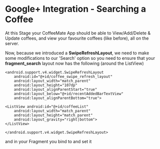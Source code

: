 # Google+ Integration - Searching a Coffee

At this Stage your CoffeeMate App should be able to View/Add/Delete & Update coffees, and view your favourite coffees (like before), all on the server.

Now, because we introduced a **SwipeRefreshLayout**, we need to make some modifications to our 'Search' option so you need to ensure that your **fragment_search** layout now has the following (around the ListView)

```
<android.support.v4.widget.SwipeRefreshLayout     
    android:id="@+id/coffee_swipe_refresh_layout" 
    android:layout_width="match_parent" 
    android:layout_height="107dp" 
    android:layout_alignParentStart="true" 
    android:layout_below="@+id/recentAddedBarTextView"     
    android:layout_alignParentBottom="true"> 

<ListView android:id="@+id/coffeeList" 
    android:layout_width="match_parent" 
    android:layout_height="match_parent" 
    android:layout_gravity="right|bottom"> 
</ListView>

</android.support.v4.widget.SwipeRefreshLayout>
```
and in your Fragment you bind to  and set it